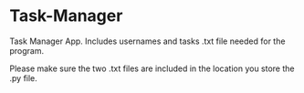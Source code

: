 # Task-Manager
Task Manager App. Includes usernames and tasks .txt file needed for the program.

Please make sure the two .txt files are included in the location you store the .py file.
